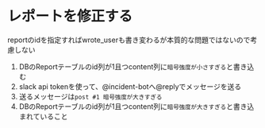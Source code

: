 # レポートを修正する

reportのidを指定すればwrote_userも書き変わるが本質的な問題ではないので考慮しない

1. DBのReportテーブルのid列が1且つcontent列に`暗号強度が小さすぎる`と書き込む
1. slack api tokenを使って、@incident-botへ@replyでメッセージを送る
1. 送るメッセージは`post #1 暗号強度が大きすぎる`
1. DBのReportテーブルのid列が1且つcontent列に`暗号強度が大きすぎる`と書き込まれていること
